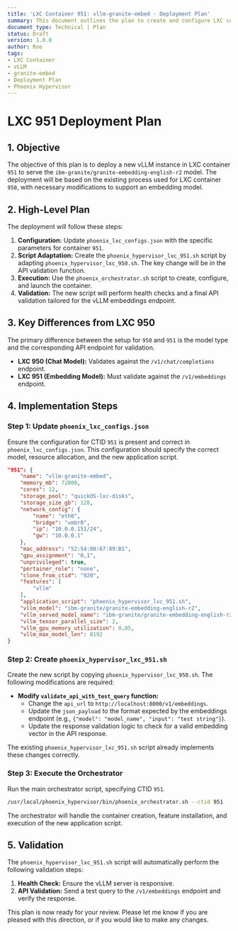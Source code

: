 ```yaml
---
title: 'LXC Container 951: vllm-granite-embed - Deployment Plan'
summary: This document outlines the plan to create and configure LXC container 951 to host the vllm-granite-embed embedding model, mirroring the setup of LXC container 950.
document_type: Technical | Plan
status: Draft
version: 1.0.0
author: Roo
tags:
- LXC Container
- vLLM
- granite-embed
- Deployment Plan
- Phoenix Hypervisor
---
```


# LXC 951 Deployment Plan

## 1. Objective

The objective of this plan is to deploy a new vLLM instance in LXC container `951` to serve the `ibm-granite/granite-embedding-english-r2` model. The deployment will be based on the existing process used for LXC container `950`, with necessary modifications to support an embedding model.

## 2. High-Level Plan

The deployment will follow these steps:

1.  **Configuration:** Update `phoenix_lxc_configs.json` with the specific parameters for container `951`.
2.  **Script Adaptation:** Create the `phoenix_hypervisor_lxc_951.sh` script by adapting `phoenix_hypervisor_lxc_950.sh`. The key change will be in the API validation function.
3.  **Execution:** Use the `phoenix_orchestrator.sh` script to create, configure, and launch the container.
4.  **Validation:** The new script will perform health checks and a final API validation tailored for the vLLM embeddings endpoint.

## 3. Key Differences from LXC 950

The primary difference between the setup for `950` and `951` is the model type and the corresponding API endpoint for validation.

*   **LXC 950 (Chat Model):** Validates against the `/v1/chat/completions` endpoint.
*   **LXC 951 (Embedding Model):** Must validate against the `/v1/embeddings` endpoint.

## 4. Implementation Steps

### Step 1: Update `phoenix_lxc_configs.json`

Ensure the configuration for CTID `951` is present and correct in `phoenix_lxc_configs.json`. This configuration should specify the correct model, resource allocation, and the new application script.

```json
"951": {
    "name": "vllm-granite-embed",
    "memory_mb": 72000,
    "cores": 12,
    "storage_pool": "quickOS-lxc-disks",
    "storage_size_gb": 128,
    "network_config": {
        "name": "eth0",
        "bridge": "vmbr0",
        "ip": "10.0.0.151/24",
        "gw": "10.0.0.1"
    },
    "mac_address": "52:54:00:67:89:B1",
    "gpu_assignment": "0,1",
    "unprivileged": true,
    "portainer_role": "none",
    "clone_from_ctid": "920",
    "features": [
        "vllm"
    ],
    "application_script": "phoenix_hypervisor_lxc_951.sh",
    "vllm_model": "ibm-granite/granite-embedding-english-r2",
    "vllm_served_model_name": "ibm-granite/granite-embedding-english-r2",
    "vllm_tensor_parallel_size": 2,
    "vllm_gpu_memory_utilization": 0.85,
    "vllm_max_model_len": 8192
}
```

### Step 2: Create `phoenix_hypervisor_lxc_951.sh`

Create the new script by copying `phoenix_hypervisor_lxc_950.sh`. The following modifications are required:

*   **Modify `validate_api_with_test_query` function:**
    *   Change the `api_url` to `http://localhost:8000/v1/embeddings`.
    *   Update the `json_payload` to the format expected by the embeddings endpoint (e.g., `{"model": "model_name", "input": "test string"}`).
    *   Update the response validation logic to check for a valid embedding vector in the API response.

The existing `phoenix_hypervisor_lxc_951.sh` script already implements these changes correctly.

### Step 3: Execute the Orchestrator

Run the main orchestrator script, specifying CTID `951`.

```bash
/usr/local/phoenix_hypervisor/bin/phoenix_orchestrator.sh --ctid 951
```

The orchestrator will handle the container creation, feature installation, and execution of the new application script.

## 5. Validation

The `phoenix_hypervisor_lxc_951.sh` script will automatically perform the following validation steps:

1.  **Health Check:** Ensure the vLLM server is responsive.
2.  **API Validation:** Send a test query to the `/v1/embeddings` endpoint and verify the response.

This plan is now ready for your review. Please let me know if you are pleased with this direction, or if you would like to make any changes.